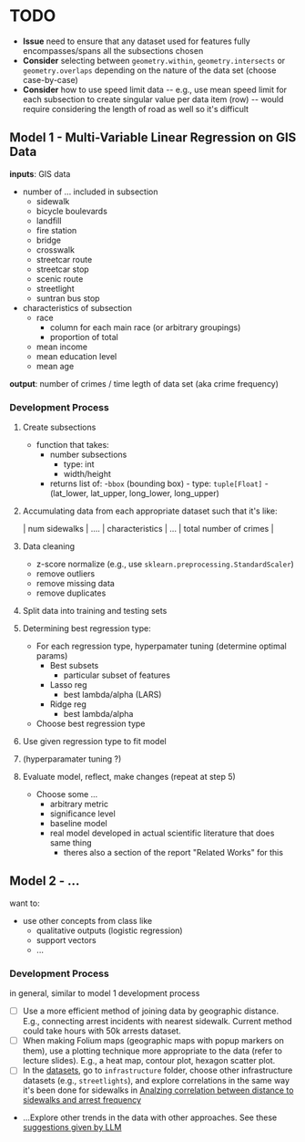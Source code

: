 


# TODO


- **Issue** need to ensure that any dataset used for features fully encompasses/spans all the subsections chosen
- **Consider** selecting between `geometry.within`, `geometry.intersects` or `geometry.overlaps` depending on the nature of the data set (choose case-by-case)
- **Consider** how to use speed limit data -- e.g., use mean speed limit for each subsection to create singular value per data item (row) -- would require considering the length of road as well so it's difficult



## Model 1 - Multi-Variable Linear Regression on GIS Data

**inputs**: GIS data

  - number of ... included in subsection
    - sidewalk
    - bicycle boulevards
    - landfill
    - fire station
    - bridge
    - crosswalk
    - streetcar route
    - streetcar stop
    - scenic route
    - streetlight
    - suntran bus stop
  - characteristics of subsection
      - race
          - column for each main race (or arbitrary groupings)
          - proportion of total  
      - mean income
      - mean education level
      - mean age

**output**: number of crimes / time legth of data set
            (aka crime frequency)


### Development Process

1. Create subsections
    - function that takes:
        - number subsections
            - type: int
            - width/height        
        - returns list of:
            -`bbox` (bounding box)
                - type: `tuple[Float]`
                - (lat_lower, lat_upper, long_lower, long_upper)

2. Accumulating data from each appropriate dataset such that it's like:
    
    | num sidewalks | .... | characteristics | ... | total number of crimes |

3. Data cleaning
   - z-score normalize (e.g., use `sklearn.preprocessing.StandardScaler`)
   - remove outliers
   - remove missing data
   - remove duplicates 

4. Split data into training and testing sets

5. Determining best regression type:
    - For each regression type, hyperpamater tuning (determine optimal params)
        - Best subsets
            - particular subset of features
        - Lasso reg
            - best lambda/alpha (LARS)
        - Ridge reg
            - best lambda/alpha
    - Choose best regression type

6. Use given regression type to fit model

7. (hyperparamater tuning ?)

8. Evaluate model, reflect, make changes (repeat at step 5)
    - Choose some ...
        - arbitrary metric
        - significance level
        - baseline model
        - real model developed in actual scientific literature that does same thing
            - theres also a section of the report "Related Works" for this

## Model 2 - ...

want to:

- use other concepts from class like
    - qualitative outputs (logistic regression)
    - support vectors
    - ...

### Development Process

in general, similar to model 1 development process
- [ ] Use a more efficient method of joining data by geographic distance. E.g., connecting arrest incidents with nearest sidewalk. Current method could take hours with 50k arrests dataset.
- [ ] When making Folium maps (geographic maps with popup markers on them), use a plotting technique more appropriate to the data (refer to lecture slides). E.g., a heat map, contour plot, hexagon scatter plot.
- [ ] In the [datasets](https://github.com/christian-byrne/tucson-crime-models/tree/main/data), go to `infrastructure` folder, choose other infrastructure datasets (e.g., `streetlights`), and explore correlations in the same way it's been done for sidewalks in [Analzing correlation between distance to sidewalks and arrest frequency](https://colab.research.google.com/github/christian-byrne/tucson-crime-models/blob/main/main.ipynb#scrollTo=q-fOMfTsP1vG&line=1&uniqifier=1)
- ...Explore other trends in the data with other approaches. See these [suggestions given by LLM](https://github.com/christian-byrne/tucson-crime-models/blob/main/doc/correlation-discovery.md)
